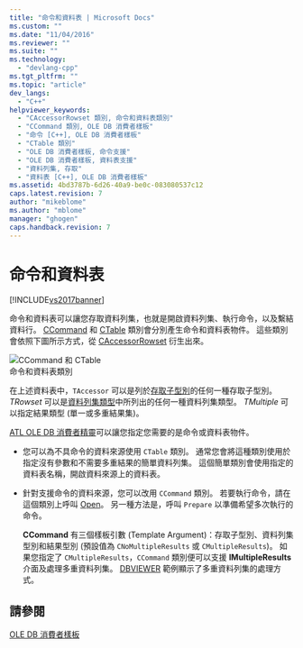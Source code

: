 ```yaml
---
title: "命令和資料表 | Microsoft Docs"
ms.custom: ""
ms.date: "11/04/2016"
ms.reviewer: ""
ms.suite: ""
ms.technology: 
  - "devlang-cpp"
ms.tgt_pltfrm: ""
ms.topic: "article"
dev_langs: 
  - "C++"
helpviewer_keywords: 
  - "CAccessorRowset 類別, 命令和資料表類別"
  - "CCommand 類別, OLE DB 消費者樣板"
  - "命令 [C++], OLE DB 消費者樣板"
  - "CTable 類別"
  - "OLE DB 消費者樣板, 命令支援"
  - "OLE DB 消費者樣板, 資料表支援"
  - "資料列集, 存取"
  - "資料表 [C++], OLE DB 消費者樣板"
ms.assetid: 4bd3787b-6d26-40a9-be0c-083080537c12
caps.latest.revision: 7
author: "mikeblome"
ms.author: "mblome"
manager: "ghogen"
caps.handback.revision: 7
---
```

# 命令和資料表
[!INCLUDE[vs2017banner](../../assembler/inline/includes/vs2017banner.md)]

命令和資料表可以讓您存取資料列集，也就是開啟資料列集、執行命令，以及繫結資料行。  [CCommand](../../data/oledb/ccommand-class.md) 和 [CTable](../../data/oledb/ctable-class.md) 類別會分別產生命令和資料表物件。  這些類別會依照下圖所示方式，從 [CAccessorRowset](../../data/oledb/caccessorrowset-class.md) 衍生出來。  
  
 ![CCommand 和 CTable](../../data/oledb/media/vccommandstables.png "vcCommandsTables")  
命令和資料表類別  
  
 在上述資料表中，`TAccessor` 可以是列於[存取子型別](../../data/oledb/accessors-and-rowsets.md)的任何一種存取子型別。  *TRowset* 可以是[資料列集類型](../../data/oledb/accessors-and-rowsets.md)中所列出的任何一種資料列集類型。  *TMultiple* 可以指定結果類型 \(單一或多重結果集\)。  
  
 [ATL OLE DB 消費者精靈](../../atl/reference/atl-ole-db-consumer-wizard.md)可以讓您指定您需要的是命令或資料表物件。  
  
-   您可以為不具命令的資料來源使用 `CTable` 類別。  通常您會將這種類別使用於指定沒有參數和不需要多重結果的簡單資料列集。  這個簡單類別會使用指定的資料表名稱，開啟資料來源上的資料表。  
  
-   針對支援命令的資料來源，您可以改用 `CCommand` 類別。  若要執行命令，請在這個類別上呼叫 [Open](../../data/oledb/ccommand-open.md)。  另一種方法是，呼叫 `Prepare` 以準備希望多次執行的命令。  
  
     **CCommand**  有三個樣板引數 \(Template Argument\)：存取子型別、資料列集型別和結果型別 \(預設值為 `CNoMultipleResults` 或 `CMultipleResults`\)。  如果您指定了 `CMultipleResults`，`CCommand` 類別便可以支援 **IMultipleResults** 介面及處理多重資料列集。  [DBVIEWER](http://msdn.microsoft.com/zh-tw/07620f99-c347-4d09-9ebc-2459e8049832) 範例顯示了多重資料列集的處理方式。  
  
## 請參閱  
 [OLE DB 消費者樣板](../../data/oledb/ole-db-consumer-templates-cpp.md)